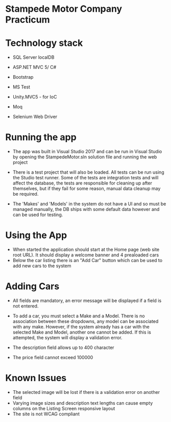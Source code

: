 # Stampede Motor Company Practicum


# Technology stack
- SQL Server localDB
- ASP.NET MVC 5/ C# 
- Bootstrap
- MS Test
- Unity.MVC5 - for IoC
- Moq

- Selenium Web Driver

# Running the app

- The app was built in Visual Studio 2017 and can be run in Visual Studio by opening the StampedeMotor.sln solution file and running the web project
- There is a test project that will also be loaded.  All tests can be run using the Studio test runner.  Some of the tests are integration tests and will affect the database, the tests are responsible for cleaning up after themselves, but if they fail for some reason, manual data cleanup may be required.

- The 'Makes' and 'Models' in the system do not have a UI and so must be managed manually, the DB ships with some default data however and can be used for testing.

# Using the App

- When started the application should start at the Home page (web site root URL).  It should display a welcome banner and 4 prealoaded cars
- Below the car listing there is an "Add Car" button which can be used to add new cars to the system

# Adding Cars

- All fields are mandatory, an error message will be displayed if a field is not entered.

- To add a car, you must select a Make and a Model.  There is no association between these dropdowns, any model can be associated with any make.  However, if the system already has a car with the selected Make and Model, another one cannot be added.  If this is attempted, the system will display a validation error.
- The description field allows up to 400 character
- The price field cannot exceed 100000

# Known Issues

- The selected image will be lost if there is a validation error on another field
- Varying image sizes and description text lengths can cause empty columns on the Listing Screen responsive layout
- The site is not WCAG compliant